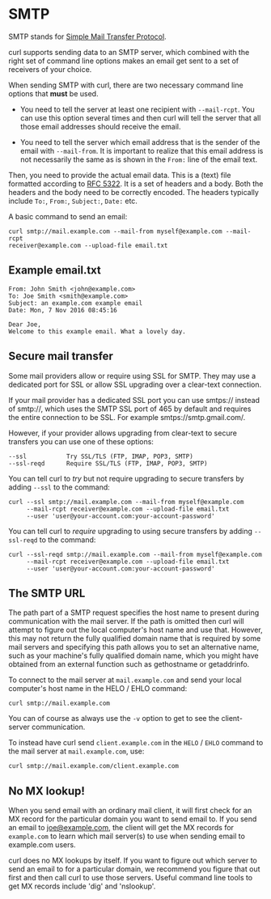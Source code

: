 # SMTP

SMTP stands for [Simple Mail Transfer Protocol](https://en.wikipedia.org/wiki/Simple_Mail_Transfer_Protocol).

curl supports sending data to an SMTP server, which combined with the right
set of command line options makes an email get sent to a set of receivers of
your choice.

When sending SMTP with curl, there are two necessary command line options that
**must** be used.

 - You need to tell the server at least one recipient with `--mail-rcpt`. You
   can use this option several times and then curl will tell the server that
   all those email addresses should receive the email.

 - You need to tell the server which email address that is the sender of the
   email with `--mail-from`. It is important to realize that this email
   address is not necessarily the same as is shown in the `From:` line of the
   email text.

Then, you need to provide the actual email data. This is a (text) file
formatted according to [RFC
5322](https://tools.ietf.org/html/rfc5322.html). It is a set of headers and a
body. Both the headers and the body need to be correctly encoded. The headers
typically include `To:`, `From:`, `Subject:`, `Date:` etc.

A basic command to send an email:

    curl smtp://mail.example.com --mail-from myself@example.com --mail-rcpt
    receiver@example.com --upload-file email.txt

## Example email.txt

    From: John Smith <john@example.com>
    To: Joe Smith <smith@example.com>
    Subject: an example.com example email
    Date: Mon, 7 Nov 2016 08:45:16

    Dear Joe,
    Welcome to this example email. What a lovely day.

## Secure mail transfer

Some mail providers allow or require using SSL for SMTP. They may use a
dedicated port for SSL or allow SSL upgrading over a clear-text connection.

If your mail provider has a dedicated SSL port you can use smtps:// instead of
smtp://, which uses the SMTP SSL port of 465 by default and requires the entire
connection to be SSL. For example smtps://smtp.gmail.com/.

However, if your provider allows upgrading from clear-text to secure transfers
you can use one of these options:

    --ssl           Try SSL/TLS (FTP, IMAP, POP3, SMTP)
    --ssl-reqd      Require SSL/TLS (FTP, IMAP, POP3, SMTP)


You can tell curl to _try_ but not require upgrading to secure transfers by
adding `--ssl` to the command:

    curl --ssl smtp://mail.example.com --mail-from myself@example.com
         --mail-rcpt receiver@example.com --upload-file email.txt
         --user 'user@your-account.com:your-account-password'

You can tell curl to _require_ upgrading to using secure transfers by adding
`--ssl-reqd` to the command:

    curl --ssl-reqd smtp://mail.example.com --mail-from myself@example.com
         --mail-rcpt receiver@example.com --upload-file email.txt
         --user 'user@your-account.com:your-account-password'

## The SMTP URL

The path part of a SMTP request specifies the host name to present during
communication with the mail server. If the path is omitted then curl will
attempt to figure out the local computer's host name and use that. However,
this may not return the fully qualified domain name that is required by some
mail servers and specifying this path allows you to set an alternative name,
such as your machine's fully qualified domain name, which you might have
obtained from an external function such as gethostname or getaddrinfo.

To connect to the mail server at `mail.example.com` and send your local
computer's host name in the HELO / EHLO command:

    curl smtp://mail.example.com

You can of course as always use the `-v` option to get to see the
client-server communication.

To instead have curl send `client.example.com` in the `HELO` / `EHLO` command
to the mail server at `mail.example.com`, use:

    curl smtp://mail.example.com/client.example.com

## No MX lookup!

When you send email with an ordinary mail client, it will first check for an
MX record for the particular domain you want to send email to. If you send an
email to joe@example.com, the client will get the MX records for `example.com`
to learn which mail server(s) to use when sending email to example.com users.

curl does no MX lookups by itself. If you want to figure out which server to
send an email to for a particular domain, we recommend you figure that out
first and then call curl to use those servers. Useful command line tools to
get MX records include 'dig' and 'nslookup'.
